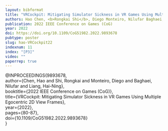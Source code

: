 ```yaml
---
layout: bibformat
title: "VRCockpit: Mitigating Simulator Sickness in VR Games Using Multiple Egocentric 2D View Frames"
authors: Hao Chen, <b>Rongkai Shi</b>, Diego Monteiro, Nilufar Baghaei, and Hai-Ning Liang
publication: 2022 IEEE Conference on Games (CoG)
year: 2022
doi: https://doi.org/10.1109/CoG51982.2022.9893678
pubtype: poster
slug: hao-VRCockpit22
indexnum: 11
index: "[P3]"
video: ""
paperrep: true
---
```


@INPROCEEDINGS{9893678,<br/>
author={Chen, Hao and Shi, Rongkai and Monteiro, Diego and Baghaei, Nilufar and Liang, Hai-Ning},<br/>
booktitle={2022 IEEE Conference on Games (CoG)},<br/>
title={VRCockpit: Mitigating Simulator Sickness in VR Games Using Multiple Egocentric 2D View Frames},<br/>
year={2022},<br/>
pages={80-87},<br/>
doi={10.1109/CoG51982.2022.9893678}<br/>
}